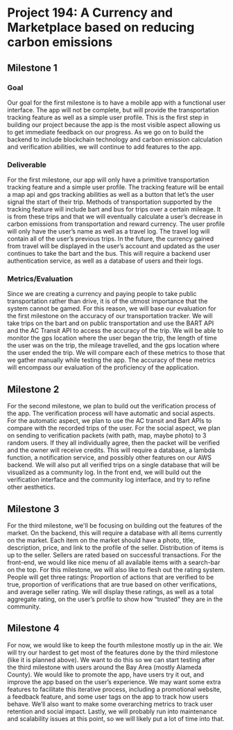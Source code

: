 # Project 194: A Currency and Marketplace based on reducing carbon emissions

## Milestone 1

### Goal
Our goal for the first milestone is to have a mobile app with a functional user interface. The app will not be complete, but will provide the transportation tracking feature as well as a simple user profile. This is the first step in building our project because the app is the most visible aspect allowing us to get immediate feedback on our progress. As we go on to build the backend to include blockchain technology and carbon emission calculation and verification abilities, we will continue to add features to the app.
### Deliverable
For the first milestone, our app will only have a primitive transportation tracking feature and a simple user profile. The tracking feature will be entail a map api and gps tracking abilities as well as a button that let’s the user signal the start of their trip. Methods of transportation supported by the tracking feature will include bart and bus for trips over a certain mileage. It is from these trips and that we will eventually calculate a user’s decrease in carbon emissions from transportation and reward currency. The user profile will only have the user’s name as well as a travel log. The travel log will contain all of the user’s previous trips. In the future, the currency gained from travel will be displayed in the user’s account and updated as the user continues to take the bart and the bus. This will require a backend user authentication service, as well as a database of users and their logs.
### Metrics/Evaluation
Since we are creating a currency and paying people to take public transportation rather than drive, it is of the utmost importance that the system cannot be gamed. For this reason, we will base our evaluation for the first milestone on the accuracy of our transportation tracker. We will take trips on the bart and on public transportation and use the BART API and the AC Transit API to access the accuracy of the trip. We will be able to monitor the gps location where the user began the trip, the length of time the user was on the trip, the mileage travelled, and the gps location where the user ended the trip. We will compare each of these metrics to those that we gather manually while testing the app. The accuracy of these metrics will encompass our evaluation of the proficiency of the application.

## Milestone 2

For the second milestone, we plan to build out the verification process of the app. The verification process will have automatic and social aspects. For the automatic aspect, we plan to use the AC transit and Bart APIs to compare with the recorded trips of the user. For the social aspect, we plan on sending to verification packets (with path, map, maybe photo) to 3 random users. If they all individually agree, then the packet will be verified and the owner will receive credits. This will require a database, a lambda function, a notification service, and possibly other features on our AWS backend. We will also put all verified trips on a single database that will be visualized as a community log. In the front end, we will build out the verification interface and the community log interface, and try to refine other aesthetics.


## Milestone 3

For the third milestone, we'll be focusing on building out the features of the market. On the backend, this will require a database with all items currently on the market. Each item on the market should have a photo, title, description, price, and link to the profile of the seller. Distribution of items is up to the seller. Sellers are rated based on successful transactions. For the front-end, we would like nice menu of all available items with a search-bar on the top. For this milestone, we will also like to flesh out the rating system. People will get three ratings: Proportion of actions that are verified to be true, proportion of verifications that are true based on other verifications, and average seller rating. We will display these ratings, as well as a total aggregate rating, on the user’s profile to show how “trusted” they are in the community. 

## Milestone 4

For now, we would like to keep the fourth milestone mostly up in the air. We will try our hardest to get most of the features done by the third milestone (like it is planned above). We want to do this so we can start testing after the third milestone with users around the Bay Area (mostly Alameda County). We would like to promote the app, have users try it out, and improve the app based on the user’s experience. We may want some extra features to facilitate this iterative process, including a promotional website, a feedback feature, and some user tags on the app to track how users behave. We’ll also want to make some overarching metrics to track user retention and social impact. Lastly, we will probably run into maintenance and scalability issues at this point, so we will likely put a lot of time into that. 

